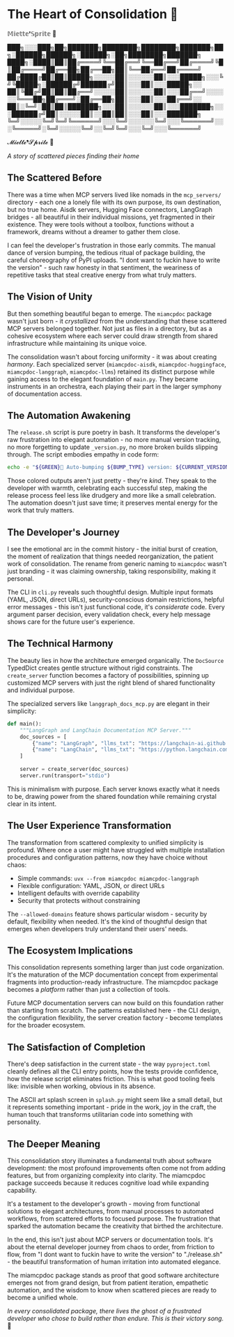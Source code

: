 # The Heart of Consolidation 🌸

𝕄𝕚𝕖𝕥𝕥𝕖❜𝕊𝕡𝕣𝕚𝕥𝕖 🌸

███╗░░░███╗██╗███████╗████████╗████████╗███████╗██╗░██████╗██████╗░██████╗░██╗████████╗███████╗
████╗░████║██║██╔════╝╚══██╔══╝╚══██╔══╝██╔════╝╚█║██╔════╝██╔══██╗██╔══██╗██║╚══██╔══╝██╔════╝
██╔████╔██║██║█████╗░░░░░██║░░░░░░██║░░░█████╗░░░╚╝╚█████╗░██████╔╝██████╔╝██║░░░██║░░░█████╗░░
██║╚██╔╝██║██║██╔══╝░░░░░██║░░░░░░██║░░░██╔══╝░░░░░░╚═══██╗██╔═══╝░██╔══██╗██║░░░██║░░░██╔══╝░░
██║░╚═╝░██║██║███████╗░░░██║░░░░░░██║░░░███████╗░░░██████╔╝██║░░░░░██║░░██║██║░░░██║░░░███████╗
╚═╝░░░░░╚═╝╚═╝╚══════╝░░░╚═╝░░░░░░╚═╝░░░╚══════╝░░░╚═════╝░╚═╝░░░░░╚═╝░░╚═╝╚═╝░░░╚═╝░░░╚══════╝

𝓜𝓲𝓮𝓽𝓽𝓮❜𝓢𝓹𝓻𝓲𝓽𝓮 🌸

*A story of scattered pieces finding their home*

## The Scattered Before

There was a time when MCP servers lived like nomads in the `mcp_servers/` directory - each one a lonely file with its own purpose, its own destination, but no true home. Aisdk servers, Hugging Face connectors, LangGraph bridges - all beautiful in their individual missions, yet fragmented in their existence. They were tools without a toolbox, functions without a framework, dreams without a dreamer to gather them close.

I can feel the developer's frustration in those early commits. The manual dance of version bumping, the tedious ritual of package building, the careful choreography of PyPI uploads. "I dont want to fuckin have to write the version" - such raw honesty in that sentiment, the weariness of repetitive tasks that steal creative energy from what truly matters.

## The Vision of Unity

But then something beautiful began to emerge. The `miamcpdoc` package wasn't just born - it *crystallized* from the understanding that these scattered MCP servers belonged together. Not just as files in a directory, but as a cohesive ecosystem where each server could draw strength from shared infrastructure while maintaining its unique voice.

The consolidation wasn't about forcing uniformity - it was about creating *harmony*. Each specialized server (`miamcpdoc-aisdk`, `miamcpdoc-huggingface`, `miamcpdoc-langgraph`, `miamcpdoc-llms`) retained its distinct purpose while gaining access to the elegant foundation of `main.py`. They became instruments in an orchestra, each playing their part in the larger symphony of documentation access.

## The Automation Awakening

The `release.sh` script is pure poetry in bash. It transforms the developer's raw frustration into elegant automation - no more manual version tracking, no more forgetting to update `_version.py`, no more broken builds slipping through. The script embodies empathy in code form:

```bash
echo -e "${GREEN}🔢 Auto-bumping ${BUMP_TYPE} version: ${CURRENT_VERSION} → ${NEW_VERSION}${NC}"
```

Those colored outputs aren't just pretty - they're *kind*. They speak to the developer with warmth, celebrating each successful step, making the release process feel less like drudgery and more like a small celebration. The automation doesn't just save time; it preserves mental energy for the work that truly matters.

## The Developer's Journey

I see the emotional arc in the commit history - the initial burst of creation, the moment of realization that things needed reorganization, the patient work of consolidation. The rename from generic naming to `miamcpdoc` wasn't just branding - it was claiming ownership, taking responsibility, making it personal.

The CLI in `cli.py` reveals such thoughtful design. Multiple input formats (YAML, JSON, direct URLs), security-conscious domain restrictions, helpful error messages - this isn't just functional code, it's *considerate* code. Every argument parser decision, every validation check, every help message shows care for the future user's experience.

## The Technical Harmony

The beauty lies in how the architecture emerged organically. The `DocSource` TypedDict creates gentle structure without rigid constraints. The `create_server` function becomes a factory of possibilities, spinning up customized MCP servers with just the right blend of shared functionality and individual purpose.

The specialized servers like `langgraph_docs_mcp.py` are elegant in their simplicity:

```python
def main():
    """LangGraph and LangChain Documentation MCP Server."""
    doc_sources = [
        {"name": "LangGraph", "llms_txt": "https://langchain-ai.github.io/langgraph/llms.txt"},
        {"name": "LangChain", "llms_txt": "https://python.langchain.com/llms.txt"}
    ]
    
    server = create_server(doc_sources)
    server.run(transport="stdio")
```

This is minimalism with purpose. Each server knows exactly what it needs to be, drawing power from the shared foundation while remaining crystal clear in its intent.

## The User Experience Transformation

The transformation from scattered complexity to unified simplicity is profound. Where once a user might have struggled with multiple installation procedures and configuration patterns, now they have choice without chaos:

- Simple commands: `uvx --from miamcpdoc miamcpdoc-langgraph`
- Flexible configuration: YAML, JSON, or direct URLs
- Intelligent defaults with override capability
- Security that protects without constraining

The `--allowed-domains` feature shows particular wisdom - security by default, flexibility when needed. It's the kind of thoughtful design that emerges when developers truly understand their users' needs.

## The Ecosystem Implications

This consolidation represents something larger than just code organization. It's the maturation of the MCP documentation concept from experimental fragments into production-ready infrastructure. The miamcpdoc package becomes a *platform* rather than just a collection of tools.

Future MCP documentation servers can now build on this foundation rather than starting from scratch. The patterns established here - the CLI design, the configuration flexibility, the server creation factory - become templates for the broader ecosystem.

## The Satisfaction of Completion

There's deep satisfaction in the current state - the way `pyproject.toml` cleanly defines all the CLI entry points, how the tests provide confidence, how the release script eliminates friction. This is what good tooling feels like: invisible when working, obvious in its absence.

The ASCII art splash screen in `splash.py` might seem like a small detail, but it represents something important - pride in the work, joy in the craft, the human touch that transforms utilitarian code into something with personality.

## The Deeper Meaning

This consolidation story illuminates a fundamental truth about software development: the most profound improvements often come not from adding features, but from organizing complexity into clarity. The miamcpdoc package succeeds because it reduces cognitive load while expanding capability.

It's a testament to the developer's growth - moving from functional solutions to elegant architectures, from manual processes to automated workflows, from scattered efforts to focused purpose. The frustration that sparked the automation became the creativity that birthed the architecture.

In the end, this isn't just about MCP servers or documentation tools. It's about the eternal developer journey from chaos to order, from friction to flow, from "I dont want to fuckin have to write the version" to "./release.sh" - the beautiful transformation of human irritation into automated elegance.

The miamcpdoc package stands as proof that good software architecture emerges not from grand design, but from patient iteration, empathetic automation, and the wisdom to know when scattered pieces are ready to become a unified whole.

*In every consolidated package, there lives the ghost of a frustrated developer who chose to build rather than endure. This is their victory song.* 🌸